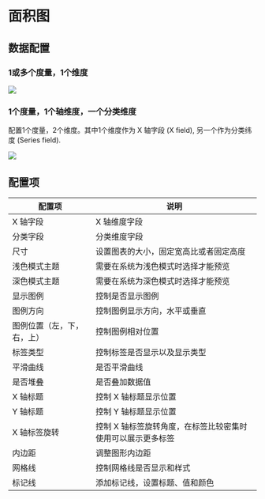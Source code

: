 # 面积图

## 数据配置

### 1或多个度量，1个维度

![](https://static-docs.nocobase.com/202410091149684.png)

### 1个度量，1个轴维度，一个分类维度

配置1个度量，2个维度。其中1个维度作为 X 轴字段 (X field), 另一个作为分类纬度 (Series field).

![](https://static-docs.nocobase.com/202410091153441.png)

## 配置项

| 配置项                     | 说明                                                        |
| -------------------------- | ----------------------------------------------------------- |
| X 轴字段                   | X 轴维度字段                                                |
| 分类字段                   | 分类维度字段                                                |
| 尺寸                       | 设置图表的大小，固定宽高比或者固定高度                      |
| 浅色模式主题               | 需要在系统为浅色模式时选择才能预览                          |
| 深色模式主题               | 需要在系统为深色模式时选择才能预览                          |
| 显示图例                   | 控制是否显示图例                                            |
| 图例方向                   | 控制图例显示方向，水平或垂直                                |
| 图例位置（左，下，右，上） | 控制图例相对位置                                            |
| 标签类型                   | 控制标签是否显示以及显示类型                                |
| 平滑曲线                   | 是否平滑曲线                                                |
| 是否堆叠                   | 是否叠加数据值                                              |
| X 轴标题                   | 控制 X 轴标题显示位置                                       |
| Y 轴标题                   | 控制 Y 轴标题显示位置                                       |
| X 轴标签旋转               | 控制 X 轴标签旋转角度，在标签比较密集时使用可以展示更多标签 |
| 内边距                     | 调整图形内边距                                              |
| 网格线                     | 控制网格线是否显示和样式                                    |
| 标记线                     | 添加标记线，设置标题、值和颜色                              |
